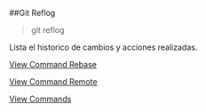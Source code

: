 ##Git Reflog 

> git reflog

Lista el historico de cambios y acciones realizadas.

[View Command Rebase](Rebase.md)

[View Command Remote](Remote.md)

[View Commands](../Commands.md)